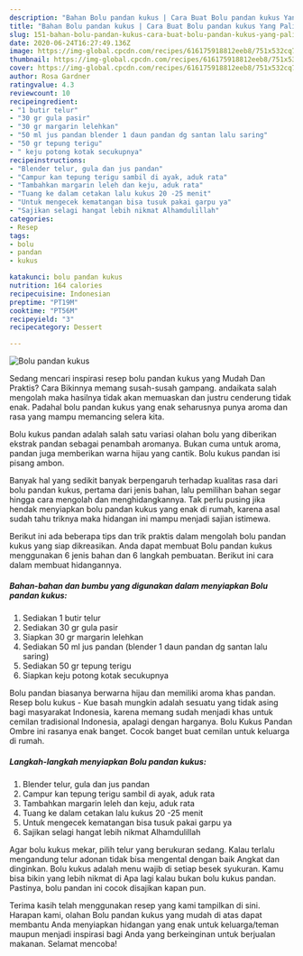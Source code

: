```yaml
---
description: "Bahan Bolu pandan kukus | Cara Buat Bolu pandan kukus Yang Paling Enak"
title: "Bahan Bolu pandan kukus | Cara Buat Bolu pandan kukus Yang Paling Enak"
slug: 151-bahan-bolu-pandan-kukus-cara-buat-bolu-pandan-kukus-yang-paling-enak
date: 2020-06-24T16:27:49.136Z
image: https://img-global.cpcdn.com/recipes/616175918812eeb8/751x532cq70/bolu-pandan-kukus-foto-resep-utama.jpg
thumbnail: https://img-global.cpcdn.com/recipes/616175918812eeb8/751x532cq70/bolu-pandan-kukus-foto-resep-utama.jpg
cover: https://img-global.cpcdn.com/recipes/616175918812eeb8/751x532cq70/bolu-pandan-kukus-foto-resep-utama.jpg
author: Rosa Gardner
ratingvalue: 4.3
reviewcount: 10
recipeingredient:
- "1 butir telur"
- "30 gr gula pasir"
- "30 gr margarin lelehkan"
- "50 ml jus pandan blender 1 daun pandan dg santan lalu saring"
- "50 gr tepung terigu"
- " keju potong kotak secukupnya"
recipeinstructions:
- "Blender telur, gula dan jus pandan"
- "Campur kan tepung terigu sambil di ayak, aduk rata"
- "Tambahkan margarin leleh dan keju, aduk rata"
- "Tuang ke dalam cetakan lalu kukus 20 -25 menit"
- "Untuk mengecek kematangan bisa tusuk pakai garpu ya"
- "Sajikan selagi hangat lebih nikmat Alhamdulillah"
categories:
- Resep
tags:
- bolu
- pandan
- kukus

katakunci: bolu pandan kukus 
nutrition: 164 calories
recipecuisine: Indonesian
preptime: "PT19M"
cooktime: "PT56M"
recipeyield: "3"
recipecategory: Dessert

---
```



![Bolu pandan kukus](https://img-global.cpcdn.com/recipes/616175918812eeb8/751x532cq70/bolu-pandan-kukus-foto-resep-utama.jpg)

Sedang mencari inspirasi resep bolu pandan kukus yang Mudah Dan Praktis? Cara Bikinnya memang susah-susah gampang. andaikata salah mengolah maka hasilnya tidak akan memuaskan dan justru cenderung tidak enak. Padahal bolu pandan kukus yang enak seharusnya punya aroma dan rasa yang mampu memancing selera kita.

Bolu kukus pandan adalah salah satu variasi olahan bolu yang diberikan ekstrak pandan sebagai penambah aromanya. Bukan cuma untuk aroma, pandan juga memberikan warna hijau yang cantik. Bolu kukus pandan isi pisang ambon.

Banyak hal yang sedikit banyak berpengaruh terhadap kualitas rasa dari bolu pandan kukus, pertama dari jenis bahan, lalu pemilihan bahan segar hingga cara mengolah dan menghidangkannya. Tak perlu pusing jika hendak menyiapkan bolu pandan kukus yang enak di rumah, karena asal sudah tahu triknya maka hidangan ini mampu menjadi sajian istimewa.


Berikut ini ada beberapa tips dan trik praktis dalam mengolah bolu pandan kukus yang siap dikreasikan. Anda dapat membuat Bolu pandan kukus menggunakan 6 jenis bahan dan 6 langkah pembuatan. Berikut ini cara dalam membuat hidangannya.

<!--inarticleads1-->

##### Bahan-bahan dan bumbu yang digunakan dalam menyiapkan Bolu pandan kukus:

1. Sediakan 1 butir telur
1. Sediakan 30 gr gula pasir
1. Siapkan 30 gr margarin lelehkan
1. Sediakan 50 ml jus pandan (blender 1 daun pandan dg santan lalu saring)
1. Sediakan 50 gr tepung terigu
1. Siapkan  keju potong kotak secukupnya


Bolu pandan biasanya berwarna hijau dan memiliki aroma khas pandan. Resep bolu kukus - Kue basah mungkin adalah sesuatu yang tidak asing bagi masyarakat Indonesia, karena memang sudah menjadi khas untuk cemilan tradisional Indonesia, apalagi dengan harganya. Bolu Kukus Pandan Ombre ini rasanya enak banget. Cocok banget buat cemilan untuk keluarga di rumah. 

<!--inarticleads2-->

##### Langkah-langkah menyiapkan Bolu pandan kukus:

1. Blender telur, gula dan jus pandan
1. Campur kan tepung terigu sambil di ayak, aduk rata
1. Tambahkan margarin leleh dan keju, aduk rata
1. Tuang ke dalam cetakan lalu kukus 20 -25 menit
1. Untuk mengecek kematangan bisa tusuk pakai garpu ya
1. Sajikan selagi hangat lebih nikmat Alhamdulillah


Agar bolu kukus mekar, pilih telur yang berukuran sedang. Kalau terlalu mengandung telur adonan tidak bisa mengental dengan baik Angkat dan dinginkan. Bolu kukus adalah menu wajib di setiap besek syukuran. Kamu bisa bikin yang lebih nikmat di Apa lagi kalau bukan bolu kukus pandan. Pastinya, bolu pandan ini cocok disajikan kapan pun. 

Terima kasih telah menggunakan resep yang kami tampilkan di sini. Harapan kami, olahan Bolu pandan kukus yang mudah di atas dapat membantu Anda menyiapkan hidangan yang enak untuk keluarga/teman maupun menjadi inspirasi bagi Anda yang berkeinginan untuk berjualan makanan. Selamat mencoba!
